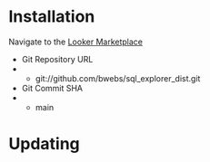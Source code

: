 # Installation

Navigate to the [Looker Marketplace](https://bytecodeef.looker.com/marketplace/installed)

- Git Repository URL
- - git://github.com/bwebs/sql_explorer_dist.git
- Git Commit SHA
- - main

# Updating
